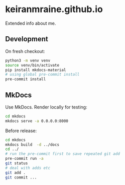 # keiranmraine.github.io

Extended info about me.

## Development

On fresh checkout:

```bash
python3 -m venv venv
source venv/bin/activate
pip install mkdocs-material
# using global pre-commit install
pre-commit install
```

## MkDocs

Use MkDocs.  Render locally for testing:

```bash
cd mkdocs
mkdocs serve -a 0.0.0.0:8000
```

Before release:

```bash
cd mkdocs
mkdocs build  -d ../docs
cd ../
# run the pre-commit first to save repeated git add
pre-commit run -a
git status
# deal with adds etc
git add .
git commit ...
```
